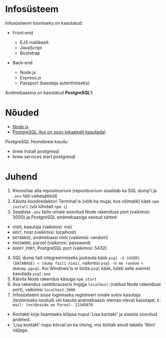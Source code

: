 # Infosüsteem

Infosüsteemi loomiseks on kasutatud:
 - Front-end
   - EJS mallikeelt
   - JavaScript
   - Bootstrap
 
 - Back-end
   - Node.js
   - Express.js
   - Passport (kasutaja autentimiseks)
   
Andmebaasina on kasutatud **PostgreSQL'i**


# Nõuded

  - [Node.js](https://nodejs.org/en/download/)
  - [PostgreSQL (kui on soov lokaalselt kasutada)](https://www.postgresql.org/download/)

PostgreSQL Homebrew kaudu:
  - brew install postgresql
  - brew services start postgresql
  
# Juhend
1. Klooni/lae alla repositoorium (repositoorium sisaldab ka SQL dump'i ja `.env` faili vaikesätteid)
2. Käivita koodiredaktori Terminal'is (võib ka mujal, kus võimalik) käsk `npm install` (või lühidalt `npm i`)
3. Seadista `.env` failis omale soovitud Node rakenduse port (vaikimisi: 3000) ja PostgreSQL andmebaasiga seotud sätted:
  - `USER`, kasutaja (vaikimisi: me)
  - `HOST`, host (vaikimisi: localhost)
  - `DATABASE`, andmebaasi nimi (vaikimisi: random)
  - `PASSWORD`, parool (vaikimisi: password)
  - `QUERY_PORT`, PostgreSQL port (vaikimisi: 5432)
4. SQL dump faili integreerimiseks jooksuta käsk `psql -U (USER) (DATABASE) < (dump faili nimi)`, vaikimisi `psql -U me random < dbdump.pgsql`. Kui Windows'is ei tööta `psql` käsk, tuleb selle asemel kasutada `psql.exe`
5. Käivita Node rakendus käsuga `npm start`
6. Ava rakendus veebibrauseris lingiga `localhost:`(valitud Node rakenduse port), vaikimisi `localhost:3000`
7. Infosüsteemi sisse logimiseks registreeri omale sobiv kasutaja (testimiseks loodud) või kasuta andmebaasis olemas olevat kasutajat, `E-mail: test@naide.ee Parool: 12345678`

  - Kontakti kirje lisamiseks klõpsa nupul 'Lisa kontakt' ja sisesta soovitud andmed.
  - 'Lisa kontakt' nupu kõrval on ka otsing, mis töötab ainult tabelis 'Nimi' väljaga.
